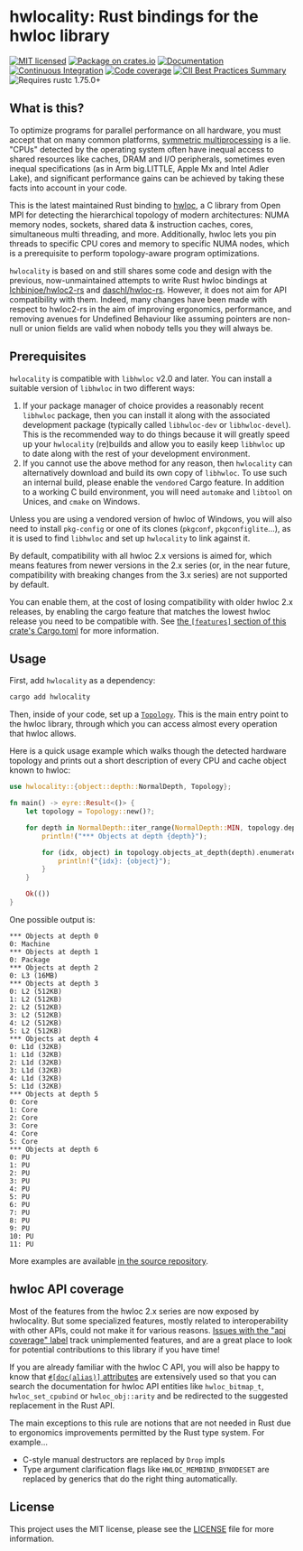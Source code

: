 # hwlocality: Rust bindings for the hwloc library

[![MIT licensed](https://img.shields.io/badge/license-MIT-blue.svg)](./LICENSE)
[![Package on crates.io](https://img.shields.io/crates/v/hwlocality.svg)](https://crates.io/crates/hwlocality)
[![Documentation](https://docs.rs/hwlocality/badge.svg)](https://docs.rs/hwlocality/)
[![Continuous Integration](https://img.shields.io/github/actions/workflow/status/HadrienG2/hwlocality/ci.yml?branch=main)](https://github.com/HadrienG2/hwlocality/actions?query=workflow%3A%22Continuous+Integration%22)
[![Code coverage](https://codecov.io/gh/HadrienG2/hwlocality/graph/badge.svg?token=OYWLNUD9AI)](https://codecov.io/gh/HadrienG2/hwlocality)
[![CII Best Practices Summary](https://img.shields.io/cii/summary/7876)](https://www.bestpractices.dev/en/projects/7876)
![Requires rustc 1.75.0+](https://img.shields.io/badge/rustc-1.75.0+-lightgray.svg)

## What is this?

To optimize programs for parallel performance on all hardware, you must accept
that on many common platforms,
[symmetric multiprocessing](https://en.wikipedia.org/wiki/Symmetric_multiprocessing)
is a lie. "CPUs" detected by the operating system often have inequal access
to shared resources like caches, DRAM and I/O peripherals, sometimes even
inequal specifications (as in Arm big.LITTLE, Apple Mx and Intel Adler Lake),
and significant performance gains can be achieved by taking these facts into
account in your code.

This is the latest maintained Rust binding to
[hwloc](http://www.open-mpi.org/projects/hwloc), a C library from Open MPI
for detecting the hierarchical topology of modern architectures: NUMA memory
nodes, sockets, shared data & instruction caches, cores, simultaneous multi
threading, and more. Additionally, hwloc lets you pin threads to specific CPU
cores and memory to specific NUMA nodes, which is a prerequisite to perform
topology-aware program optimizations.

`hwlocality` is based on and still shares some code and design with the
previous, now-unmaintained attempts to write Rust hwloc bindings at
[Ichbinjoe/hwloc2-rs](https://github.com/Ichbinjoe/hwloc2-rs) and
[daschl/hwloc-rs](https://github.com/daschl/hwloc-rs). However, it does not aim
for API compatibility with them. Indeed, many changes have been made with
respect to hwloc2-rs in the aim of improving ergonomics, performance, and
removing avenues for Undefined Behaviour like assuming pointers are non-null or
union fields are valid when nobody tells you they will always be.

## Prerequisites

`hwlocality` is compatible with `libhwloc` v2.0 and later. You can install a
suitable version of `libhwloc` in two different ways:

1. If your package manager of choice provides a reasonably recent `libhwloc`
   package, then you can install it along with the associated development
   package (typically called `libhwloc-dev` or `libhwloc-devel`). This is the
   recommended way to do things because it will greatly speed up your
   `hwlocality` (re)builds and allow you to easily keep `libhwloc` up to date
   along with the rest of your development environment.
2. If you cannot use the above method for any reason, then `hwlocality` can
   alternatively download and build its own copy of `libhwloc`. To use such an
   internal build, please enable the `vendored` Cargo feature. In addition to a
   working C build environment, you will need `automake` and `libtool` on
   Unices, and `cmake` on Windows.

Unless you are using a vendored version of hwloc of Windows, you will also need
to install `pkg-config` or one of its clones (`pkgconf`, `pkgconfiglite`...), as
it is used to find `libhwloc` and set up `hwlocality` to link against it.

By default, compatibility with all hwloc 2.x versions is aimed for, which means
features from newer versions in the 2.x series (or, in the near future,
compatibility with breaking changes from the 3.x series) are not supported by
default.

You can enable them, at the cost of losing compatibility with older
hwloc 2.x releases, by enabling the cargo feature that matches the lowest hwloc
release you need to be compatible with. See [the `[features]` section of this
crate's Cargo.toml](https://github.com/hadrieng2/hwlocality/tree/main/Cargo.toml#L15)
for more information.

## Usage

First, add `hwlocality` as a dependency:

```bash
cargo add hwlocality
```

Then, inside of your code, set up a
[`Topology`](https://docs.rs/hwlocality/latest/hwlocality/topology/struct.Topology.html).
This is the main entry point to the hwloc library, through which you can access
almost every operation that hwloc allows.

Here is a quick usage example which walks though the detected hardware topology
and prints out a short description of every CPU and cache object known to hwloc:

```rust
use hwlocality::{object::depth::NormalDepth, Topology};

fn main() -> eyre::Result<()> {
    let topology = Topology::new()?;

    for depth in NormalDepth::iter_range(NormalDepth::MIN, topology.depth()) {
        println!("*** Objects at depth {depth}");

        for (idx, object) in topology.objects_at_depth(depth).enumerate() {
            println!("{idx}: {object}");
        }
    }

    Ok(())
}
```

One possible output is:

```text
*** Objects at depth 0
0: Machine
*** Objects at depth 1
0: Package
*** Objects at depth 2
0: L3 (16MB)
*** Objects at depth 3
0: L2 (512KB)
1: L2 (512KB)
2: L2 (512KB)
3: L2 (512KB)
4: L2 (512KB)
5: L2 (512KB)
*** Objects at depth 4
0: L1d (32KB)
1: L1d (32KB)
2: L1d (32KB)
3: L1d (32KB)
4: L1d (32KB)
5: L1d (32KB)
*** Objects at depth 5
0: Core
1: Core
2: Core
3: Core
4: Core
5: Core
*** Objects at depth 6
0: PU
1: PU
2: PU
3: PU
4: PU
5: PU
6: PU
7: PU
8: PU
9: PU
10: PU
11: PU
```

More examples are available [in the source
repository](https://github.com/hadrieng2/hwlocality/tree/main/examples).

## hwloc API coverage

Most of the features from the hwloc 2.x series are now exposed by hwlocality.
But some specialized features, mostly related to interoperability with other
APIs, could not make it for various reasons. [Issues with the "api coverage"
label](https://github.com/HadrienG2/hwlocality/issues?q=is%3Aopen+is%3Aissue+label%3A%22api+coverage%22)
track unimplemented features, and are a great place to look for potential
contributions to this library if you have time!

If you are already familiar with the hwloc C API, you will also be happy to know
that [`#[doc(alias)]` attributes](https://doc.rust-lang.org/rustdoc/advanced-features.html#add-aliases-for-an-item-in-documentation-search)
are extensively used so that you can search the documentation for hwloc API
entities like `hwloc_bitmap_t`, `hwloc_set_cpubind` or `hwloc_obj::arity` and
be redirected to the suggested replacement in the Rust API.

The main exceptions to this rule are notions that are not needed in Rust due to
ergonomics improvements permitted by the Rust type system. For example...

- C-style manual destructors are replaced by `Drop` impls
- Type argument clarification flags like `HWLOC_MEMBIND_BYNODESET` are replaced
  by generics that do the right thing automatically. 

## License

This project uses the MIT license, please see the
[LICENSE](https://github.com/hadrieng2/hwlocality/blob/main/LICENSE) file for
more information.
